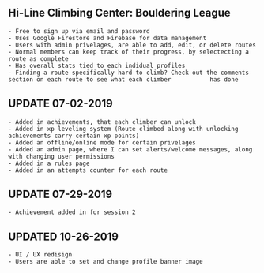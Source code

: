 ## Hi-Line Climbing Center: Bouldering League

	- Free to sign up via email and password
	- Uses Google Firestore and Firebase for data management
	- Users with admin privelages, are able to add, edit, or delete routes
	- Normal members can keep track of their progress, by selectecting a route as complete 
	- Has overall stats tied to each indidual profiles
	- Finding a route specifically hard to climb? Check out the comments section on each route to see what each climber 	      has done

##  UPDATE 07-02-2019 

	- Added in achievements, that each climber can unlock
	- Added in xp leveling system (Route climbed along with unlocking achievements carry certain xp points)
	- Added an offline/online mode for certain privelages
	- Added an admin page, where I can set alerts/welcome messages, along with changing user permissions
	- Added in a rules page
	- Added in an attempts counter for each route

## UPDATE 07-29-2019
	- Achievement added in for session 2
	
## UPDATED 10-26-2019
	- UI / UX redisign
	- Users are able to set and change profile banner image
